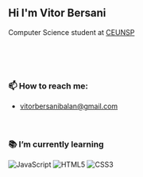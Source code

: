 ## Hi I'm Vitor Bersani 

<p>Computer Science student at <a href="https://www.ceunsp.edu.br/">CEUNSP</a>

<!-- <img align='right' src="https://media.giphy.com/media/xsF1FSDbjguis/source.gif" width="230"> -->
</br></br></br>


### :mailbox: How to reach me:
- vitorbersanibalan@gmail.com</br></br></br>

### :books: I’m currently learning 
![JavaScript](https://img.shields.io/badge/JavaScript-323330?style=for-the-badge&logo=javascript&logoColor=F7DF1E)
![HTML5](https://img.shields.io/badge/HTML5-E34F26?style=for-the-badge&logo=html5&logoColor=white)
![CSS3](https://img.shields.io/badge/CSS3-1572B6?style=for-the-badge&logo=css3&logoColor=white)

